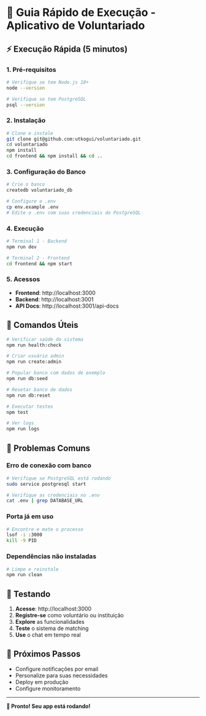 # 🚀 Guia Rápido de Execução - Aplicativo de Voluntariado

## ⚡ Execução Rápida (5 minutos)

### 1. Pré-requisitos
```bash
# Verifique se tem Node.js 18+
node --version

# Verifique se tem PostgreSQL
psql --version
```

### 2. Instalação
```bash
# Clone e instale
git clone git@github.com:utkogui/voluntariado.git
cd voluntariado
npm install
cd frontend && npm install && cd ..
```

### 3. Configuração do Banco
```bash
# Crie o banco
createdb voluntariado_db

# Configure o .env
cp env.example .env
# Edite o .env com suas credenciais do PostgreSQL
```

### 4. Execução
```bash
# Terminal 1 - Backend
npm run dev

# Terminal 2 - Frontend  
cd frontend && npm start
```

### 5. Acessos
- **Frontend**: http://localhost:3000
- **Backend**: http://localhost:3001
- **API Docs**: http://localhost:3001/api-docs

## 🔧 Comandos Úteis

```bash
# Verificar saúde do sistema
npm run health:check

# Criar usuário admin
npm run create:admin

# Popular banco com dados de exemplo
npm run db:seed

# Resetar banco de dados
npm run db:reset

# Executar testes
npm test

# Ver logs
npm run logs
```

## 🐛 Problemas Comuns

### Erro de conexão com banco
```bash
# Verifique se PostgreSQL está rodando
sudo service postgresql start

# Verifique as credenciais no .env
cat .env | grep DATABASE_URL
```

### Porta já em uso
```bash
# Encontre e mate o processo
lsof -i :3000
kill -9 PID
```

### Dependências não instaladas
```bash
# Limpe e reinstale
npm run clean
```

## 📱 Testando

1. **Acesse**: http://localhost:3000
2. **Registre-se** como voluntário ou instituição
3. **Explore** as funcionalidades
4. **Teste** o sistema de matching
5. **Use** o chat em tempo real

## 🎯 Próximos Passos

- Configure notificações por email
- Personalize para suas necessidades
- Deploy em produção
- Configure monitoramento

---

**🎉 Pronto! Seu app está rodando!**
